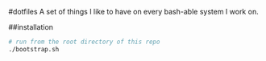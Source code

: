#dotfiles
A set of things I like to have on every bash-able system I work on. 

##installation
```bash
# run from the root directory of this repo
./bootstrap.sh
```

